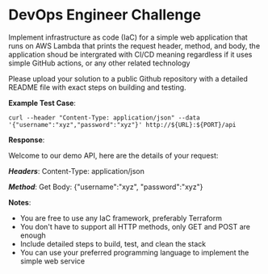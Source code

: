 # DevOps Engineer Challenge

Implement infrastructure as code (IaC) for a simple web application that runs on AWS Lambda that prints the request header, method, and body, the application shoud be intergrated with CI/CD meaning regardless if it uses simple GitHub actions, or any other related technology 

Please upload your solution to a public Github repository with a detailed README file with exact steps on building and testing.

**Example Test Case**:
```
curl --header "Content-Type: application/json" --data '{"username":"xyz","password":"xyz"}' http://${URL}:${PORT}/api
```

**Response**:

Welcome to our demo API, here are the details of your request:

***Headers***:
Content-Type: application/json

***Method***:
Get
Body:
{"username":"xyz", "password":"xyz"}


**Notes**: 

- You are free to use any IaC framework, preferably Terraform
- You don't have to support all HTTP methods, only GET and POST are enough
- Include detailed steps to build, test, and clean the stack
- You can use your preferred programming language to implement the simple web service
